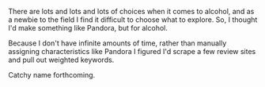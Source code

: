 There are lots and lots and lots of choices when it comes to alcohol, and as a
newbie to the field I find it difficult to choose what to explore.  So, I
thought I'd make something like Pandora, but for alcohol.

Because I don't have infinite amounts of time, rather than manually assigning
characteristics like Pandora I figured I'd scrape a few review sites and pull
out weighted keywords.

Catchy name forthcoming.

